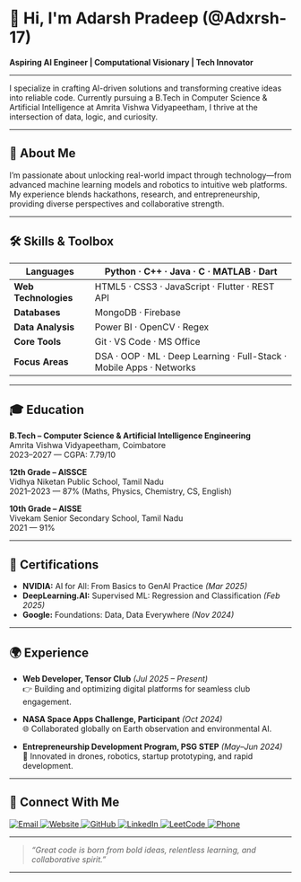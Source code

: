 # 👋 Hi, I'm Adarsh Pradeep (@Adxrsh-17)

**Aspiring AI Engineer | Computational Visionary | Tech Innovator**

---

I specialize in crafting AI-driven solutions and transforming creative ideas into reliable code. Currently pursuing a B.Tech in Computer Science & Artificial Intelligence at Amrita Vishwa Vidyapeetham, I thrive at the intersection of data, logic, and curiosity.

---

## 🌟 About Me

I’m passionate about unlocking real-world impact through technology—from advanced machine learning models and robotics to intuitive web platforms. My experience blends hackathons, research, and entrepreneurship, providing diverse perspectives and collaborative strength.

---

## 🛠️ Skills & Toolbox

| **Languages**       | Python · C++ · Java · C · MATLAB · Dart                       |
|---------------------|----------------------------------------------------------------|
| **Web Technologies**| HTML5 · CSS3 · JavaScript · Flutter · REST API                |
| **Databases**       | MongoDB · Firebase                                            |
| **Data Analysis**   | Power BI · OpenCV · Regex                                     |
| **Core Tools**      | Git · VS Code · MS Office                                     |
| **Focus Areas**     | DSA · OOP · ML · Deep Learning · Full-Stack · Mobile Apps · Networks |

---

## 🎓 Education

**B.Tech – Computer Science & Artificial Intelligence Engineering**  
Amrita Vishwa Vidyapeetham, Coimbatore  
2023–2027 — CGPA: 7.79/10

**12th Grade – AISSCE**  
Vidhya Niketan Public School, Tamil Nadu  
2021–2023 — 87% (Maths, Physics, Chemistry, CS, English)

**10th Grade – AISSE**  
Vivekam Senior Secondary School, Tamil Nadu  
2021 — 91%

---

## 🏅 Certifications

- **NVIDIA:** AI for All: From Basics to GenAI Practice *(Mar 2025)*
- **DeepLearning.AI:** Supervised ML: Regression and Classification *(Feb 2025)*
- **Google:** Foundations: Data, Data Everywhere *(Nov 2024)*

---

## 🌍 Experience

- **Web Developer, Tensor Club** *(Jul 2025 – Present)*  
  👉 Building and optimizing digital platforms for seamless club engagement.

- **NASA Space Apps Challenge, Participant** *(Oct 2024)*  
  🌐 Collaborated globally on Earth observation and environmental AI.

- **Entrepreneurship Development Program, PSG STEP** *(May–Jun 2024)*  
  🚁 Innovated in drones, robotics, startup prototyping, and rapid development.

---

## 🔗 Connect With Me

<p align="left">
  <a href="mailto:ads.vibgyor.17@gmail.com" target="_blank">
    <img src="https://img.shields.io/badge/Email-ads.vibgyor.17@gmail.com-blue?logo=gmail&logoColor=white" alt="Email" />
  </a>
  <a href="https://adarsh-pradeep.vercel.app/" target="_blank">
    <img src="https://img.shields.io/badge/Website-Visit-blue?logo=vercel" alt="Website" />
  </a>
  <a href="https://github.com/Adxrsh-17" target="_blank">
    <img src="https://img.shields.io/badge/GitHub-Adxrsh--17-black?logo=github" alt="GitHub" />
  </a>
  <a href="https://www.linkedin.com/in/adarshpradeep17/" target="_blank">
    <img src="https://img.shields.io/badge/LinkedIn-Adarsh%20Pradeep-blue?logo=linkedin" alt="LinkedIn" />
  </a>
  <a href="https://leetcode.com/u/adarsh_coding_17/" target="_blank">
    <img src="https://img.shields.io/badge/LeetCode-adarsh_coding_17-orange?logo=leetcode" alt="LeetCode" />
  </a>
  <a href="tel:+918807227858" target="_blank">
    <img src="https://img.shields.io/badge/Phone-%2B91--8807227858-green?logo=whatsapp" alt="Phone" />
  </a>
</p>

---

> *“Great code is born from bold ideas, relentless learning, and collaborative spirit.”*

---
